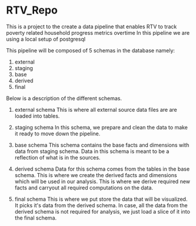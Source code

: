 # RTV_Repo
This is a project to the create a data pipeline that enables RTV to track
poverty related household progress metrics overtime
In this pipeline we are using a local setup of postgresql

This pipeline will be composed of 5 schemas in the database namely:
1. external
2. staging
2. base
3. derived
4. final

Below is a description of the different schemas.
1. external schema
This is where all external source data files are are loaded into tables.

2. staging schema 
    In this schema, we prepare and clean the data to make it ready to move down the pipeline.

3. base schema
    This schema contains the base facts and dimensions with data from staging schema.
    Data in this schema is meant to be a reflection of what is in the sources.

4. derived schema
    Data for this schema comes from the tables in the base schema.
    This is where we create the derived facts and dimensions which will be used in our analysis.
    This is where we derive required new facts and carryout all required computations on the data.

5. final schema
    This is where we put store the data that will be visualized.
    It picks it's data from the derived schema.
    In case, all the data from the derived schema is not required for analysis, we just load a slice of it into the
    final schema.

